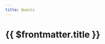 ```yaml
---
title: Quests
---
```


<script setup>
  import { ref, onMounted } from 'vue'
  import { 
    Dataset,
    DatasetItem,
    DatasetInfo,
    DatasetPager,
    DatasetSearch,
    DatasetShow
  } from 'vue-dataset'

  import { data as quests } from '.vitepress/data/questlist.data.js'

  const showEntries = 48
  const entryValues = [
    { value: 6, text: 6 },
    { value: 12, text: 12 },
    { value: 24, text: 24 },
    { value: 48, text: 48 },
    { value: 96, text: 96 }
  ]

  const input = ref()
  onMounted(() => {
    input.value.$el.focus()
  })
</script>

<h1>{{ $frontmatter.title }}</h1>

<dataset v-slot="{ ds }" :ds-data="quests">
  <div class="search-controls" :data-page-count="ds.dsPagecount">
    <div class="dataset-search">
      <dataset-search ds-search-placeholder="Search..." ref="input" />
    </div>
    <div class="dataset-show">
      <dataset-show :ds-show-entries="showEntries" :ds-show-entries-lovs="entryValues" />
    </div>
  </div>

  <dataset-info class="dataset-info" />

  <div class="dataset-pager" >
    <dataset-pager />
  </div>
  
  <dataset-item class="dataset-items">
    <template v-slot="{ row, rowIndex }">
      <div class="card-container">
        <div class="card vp-code-group">
          <div>
            <a :href="'/quests/' + row.slug" >{{ row.name }}</a>
          </div>
          <div class="bok-text-2">
            Reward Level: {{ row.level }}
          </div>
        </div>
      </div>
    </template>
    <template v-slot:noDataFound>
      <p>No results found</p>
    </template>
  </dataset-item>

  <div class="dataset-pager">
    <dataset-pager />
  </div>

</dataset>

<!-- <pre>{{ data }}</pre> -->



